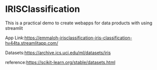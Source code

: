 # IRISClassification

This is a practical demo to create webapps for data products with using streamlit

App Link:https://emmaloh-irisclassification-iris-classification-hv44ta.streamlitapp.com/

Datasets:https://archive.ics.uci.edu/ml/datasets/iris

reference:https://scikit-learn.org/stable/datasets.html
